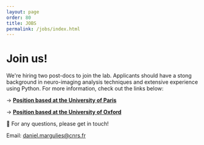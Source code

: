 ```yaml
---
layout: page
order: 80
title: JOBS
permalink: /jobs/index.html
---
```


# Join us!  
We're hiring two post-docs to join the lab. Applicants should have a stong background in neuro-imaging analysis techniques and extensive experience using Python. For more information, check out the links below:

→ [**Position based at the University of Paris**](https://emploi.cnrs.fr/Offres/CDD/UMR8002-MARWIL-003/Default.aspx?lang=EN)

→ [**Position based at the University of Oxford**](https://my.corehr.com/pls/uoxrecruit/erq_jobspec_version_4.display_form?p_company=10&p_internal_external=E&p_display_in_irish=N&p_process_type=&p_applicant_no=&p_form_profile_detail=&p_display_apply_ind=Y&p_refresh_search=Y&p_recruitment_id=151762) 

🧠   For any questions, please get in touch! 

Email: daniel.margulies@cnrs.fr 
